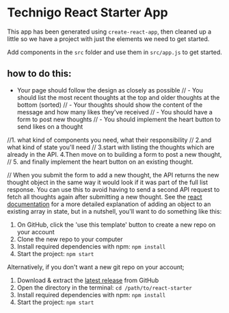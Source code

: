 # Technigo React Starter App

This app has been generated using `create-react-app`, then cleaned up a little so we have a project with just the elements we need to get started.

Add components in the `src` folder and use them in `src/app.js` to get started.

## how to do this:

 - Your page should follow the design as closely as possible
// - You should list the most recent thoughts at the top and older thoughts at the bottom (sorted)
// - Your thoughts should show the content of the message and how many likes they've received
// - You should have a form to post new thoughts
// - You should implement the heart button to send likes on a thought

//1. what kind of components you need, what their responsibility 
// 2.and what kind of state you'll need
// 3.start with listing the thoughts which are already in the API. 4.Then move on to building a form to post a new thought, 
// 5. and finally implement the heart button on an existing thought.

// When you submit the form to add a new thought, the API returns the new thought object in the same way it would look if it was part of the full list response. You can use this to avoid having to send a second API request to fetch all thoughts again after submitting a new thought. See the [react documentation](https://reactjs.org/docs/hooks-reference.html#usestate) for a more detailed explanation of adding an object to an existing array in state, but in a nutshell, you'll want to do something like this:


1. On GitHub, click the 'use this template' button to create a new repo on your account
1. Clone the new repo to your computer
1. Install required dependencies with npm: `npm install`
1. Start the project: `npm start`

Alternatively, if you don't want a new git repo on your account;

1. Download & extract the [latest release](https://github.com/Technigo/react-starter/releases/latest) from GitHub
1. Open the directory in the terminal: `cd /path/to/react-starter`
1. Install required dependencies with npm: `npm install`
1. Start the project: `npm start`
